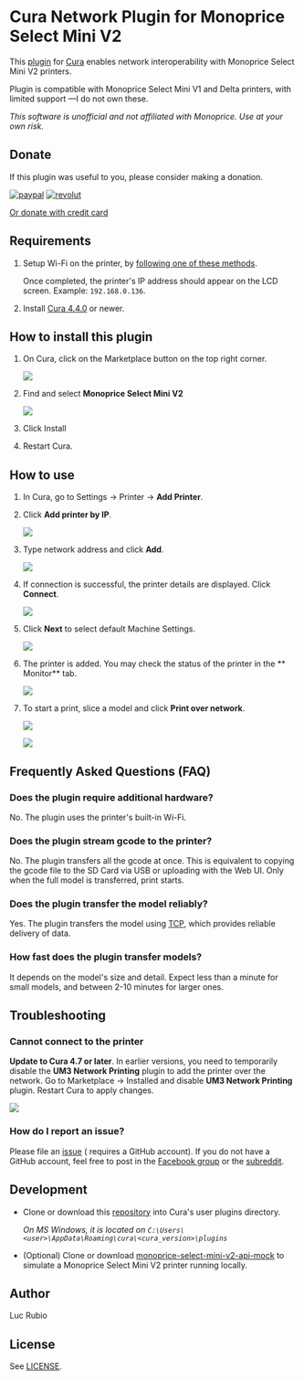 # Cura Network Plugin for Monoprice Select Mini V2

This [plugin](https://marketplace.ultimaker.com/app/cura/plugins/loociano/MPSM2NetworkPrinting)
for [Cura](https://github.com/ultimaker/cura) enables network interoperability
with Monoprice Select Mini V2 printers.

Plugin is compatible with Monoprice Select Mini V1 and Delta printers, with
limited support ⁠—I do not own these.

_This software is unofficial and not affiliated with Monoprice. Use at your own
risk._

## Donate

If this plugin was useful to you, please consider making a donation.

[![paypal](https://github.com/loociano/MPSM2NetworkPrinting/blob/master/resources/png/paypal.png?raw=true)](https://paypal.me/loociano)
[![revolut](https://github.com/loociano/MPSM2NetworkPrinting/blob/master/resources/png/revolut.png?raw=true)](https://revolut.me/loociano)

[Or donate with credit card](https://www.paypal.com/cgi-bin/webscr?cmd=_s-xclick&hosted_button_id=AHZG8HGU4GM8G)

## Requirements

1. Setup Wi-Fi on the printer,
   by [following one of these methods](https://www.mpselectmini.com/wifi/start).

   Once completed, the printer's IP address should appear on the LCD screen.
   Example: `192.168.0.136`.

1. Install [Cura 4.4.0](https://ultimaker.com/software/ultimaker-cura) or newer.

## How to install this plugin

1. On Cura, click on the Marketplace button on the top right corner.

   ![](https://github.com/loociano/MPSM2NetworkPrinting/blob/master/resources/png/marketplace.png?raw=true)

2. Find and select **Monoprice Select Mini V2**

   ![](https://github.com/loociano/MPSM2NetworkPrinting/blob/master/resources/png/cura-marketplace.png?raw=true)

3. Click Install
4. Restart Cura.

## How to use

1. In Cura, go to Settings → Printer →  **Add Printer**.

1. Click **Add printer by IP**.

   ![](https://github.com/loociano/MPSM2NetworkPrinting/blob/master/resources/png/cura-add-a-printer.png?raw=true)

1. Type network address and click **Add**.

   ![](https://github.com/loociano/MPSM2NetworkPrinting/blob/master/resources/png/cura-add-printer-by-ip-address.png?raw=true)

1. If connection is successful, the printer details are displayed. Click **Connect**.

   ![](https://github.com/loociano/MPSM2NetworkPrinting/blob/master/resources/png/cura-add-printer-by-ip-address-connect.png?raw=true)

1. Click **Next** to select default Machine Settings.

   ![](https://github.com/loociano/MPSM2NetworkPrinting/blob/master/resources/png/cura-machine-settings.png?raw=true)

1. The printer is added. You may check the status of the printer in the **
   Monitor** tab.

   ![](https://github.com/loociano/MPSM2NetworkPrinting/blob/master/resources/png/cura-monitor-tab.png?raw=true)

1. To start a print, slice a model and click **Print over network**.

   ![](https://github.com/loociano/MPSM2NetworkPrinting/blob/master/resources/png/cura-prepare-model.png?raw=true)

   ![](https://github.com/loociano/MPSM2NetworkPrinting/blob/master/resources/png/cura-sending-print-job.png?raw=true)

## Frequently Asked Questions (FAQ)

### Does the plugin require additional hardware?

No. The plugin uses the printer's built-in Wi-Fi.

### Does the plugin stream gcode to the printer?

No. The plugin transfers all the gcode at once. This is equivalent to copying
the gcode file to the SD Card via USB or uploading with the Web UI. Only when
the full model is transferred, print starts.

### Does the plugin transfer the model reliably?

Yes. The plugin transfers the model
using [TCP](https://en.wikipedia.org/wiki/Transmission_Control_Protocol), which
provides reliable delivery of data.

### How fast does the plugin transfer models?

It depends on the model's size and detail. Expect less than a minute for small
models, and between 2-10 minutes for larger ones.

## Troubleshooting

### Cannot connect to the printer

**Update to Cura 4.7 or later**. In earlier versions, you need to temporarily
disable the **UM3 Network Printing** plugin to add the printer over the network.
Go to Marketplace → Installed and disable **UM3 Network Printing** plugin.
Restart Cura to apply changes.

![](https://github.com/loociano/MPSM2NetworkPrinting/blob/master/resources/png/um3-network-printing-disabled.png?raw=true)

### How do I report an issue?

Please file
an [issue](https://github.com/loociano/MPSM2NetworkPrinting/issues/new) (
requires a GitHub account). If you do not have a GitHub account, feel free to
post in
the [Facebook group](https://www.facebook.com/groups/MP.Select.Mini.Owners) or
the [subreddit](https://www.reddit.com/r/MPSelectMiniOwners).

## Development

* Clone or download
  this [repository](https://github.com/loociano/MPSM2NetworkPrinting) into
  Cura's user plugins directory.

  _On MS Windows, it is located
  on `C:\Users\<user>\AppData\Roaming\cura\<cura_version>\plugins`_

* (Optional) Clone or
  download [monoprice-select-mini-v2-api-mock](https://github.com/loociano/monoprice-select-mini-v2-api-mock)
  to simulate a Monoprice Select Mini V2 printer running locally.

## Author

Luc Rubio

## License

See [LICENSE](https://github.com/loociano/MPSM2NetworkPrinting/blob/master/LICENSE).
